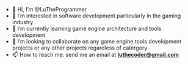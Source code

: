 - 👋 Hi, I’m @LuTheProgrammer
- 👀 I’m interested in software development particularly in the gaming industry
- 🌱 I’m currently learning game engine architecture and tools development
- 💞️ I’m looking to collaborate on any game engine tools development projects or any other projects regardless of catergory
- 📫 How to reach me: send me an email at **luthecoder@gmail.com**

<!---
LuTheProgrammer/LuTheProgrammer is a ✨ special ✨ repository because its `README.md` (this file) appears on your GitHub profile.
You can click the Preview link to take a look at your changes.
--->
